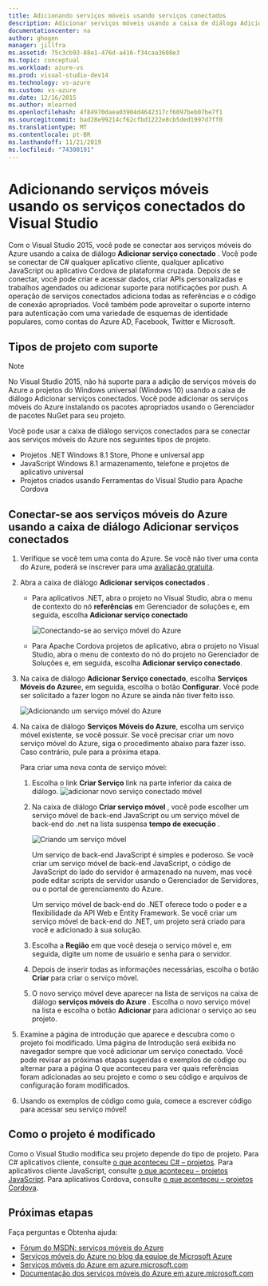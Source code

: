 ```yaml
---
title: Adicionando serviços móveis usando serviços conectados
description: Adicionar serviços móveis usando a caixa de diálogo Adicionar serviços conectados do Visual Studio
documentationcenter: na
author: ghogen
manager: jillfra
ms.assetid: 75c3cb93-88e1-476d-a416-f34caa3608e3
ms.topic: conceptual
ms.workload: azure-vs
ms.prod: visual-studio-dev14
ms.technology: vs-azure
ms.custom: vs-azure
ms.date: 12/16/2015
ms.author: mlearned
ms.openlocfilehash: 4f84970daea03904d4642317cf6097beb07be7f1
ms.sourcegitcommit: bad28e99214cf62cfbd1222e8cb5ded1997d7ff0
ms.translationtype: MT
ms.contentlocale: pt-BR
ms.lasthandoff: 11/21/2019
ms.locfileid: "74300191"
---
```

# <a name="adding-mobile-services-by-using-visual-studio-connected-services"></a>Adicionando serviços móveis usando os serviços conectados do Visual Studio
Com o Visual Studio 2015, você pode se conectar aos serviços móveis do Azure usando a caixa de diálogo **Adicionar serviço conectado** . Você pode se conectar de C# qualquer aplicativo cliente, qualquer aplicativo JavaScript ou aplicativo Cordova de plataforma cruzada. Depois de se conectar, você pode criar e acessar dados, criar APIs personalizadas e trabalhos agendados ou adicionar suporte para notificações por push.  A operação de serviços conectados adiciona todas as referências e o código de conexão apropriados. Você também pode aproveitar o suporte interno para autenticação com uma variedade de esquemas de identidade populares, como contas do Azure AD, Facebook, Twitter e Microsoft.

## <a name="supported-project-types"></a>Tipos de projeto com suporte
> [!NOTE]
> No Visual Studio 2015, não há suporte para a adição de serviços móveis do Azure a projetos do Windows universal (Windows 10) usando a caixa de diálogo Adicionar serviços conectados. Você pode adicionar os serviços móveis do Azure instalando os pacotes apropriados usando o Gerenciador de pacotes NuGet para seu projeto.
>
>

Você pode usar a caixa de diálogo serviços conectados para se conectar aos serviços móveis do Azure nos seguintes tipos de projeto.

* Projetos .NET Windows 8.1 Store, Phone e universal app
* JavaScript Windows 8.1 armazenamento, telefone e projetos de aplicativo universal
* Projetos criados usando Ferramentas do Visual Studio para Apache Cordova

## <a name="connect-to-azure-mobile-services-using-the-add-connected-services-dialog"></a>Conectar-se aos serviços móveis do Azure usando a caixa de diálogo Adicionar serviços conectados
1. Verifique se você tem uma conta do Azure. Se você não tiver uma conta do Azure, poderá se inscrever para uma [avaliação gratuita](https://go.microsoft.com/fwlink/?LinkId=518146).
2. Abra a caixa de diálogo **Adicionar serviços conectados** .

   * Para aplicativos .NET, abra o projeto no Visual Studio, abra o menu de contexto do nó **referências** em Gerenciador de soluções e, em seguida, escolha **Adicionar serviço conectado**

        ![Conectando-se ao serviço móvel do Azure](./media/vs-azure-tools-connected-services-add-mobile-services/IC797635.png)
   * Para Apache Cordova projetos de aplicativo, abra o projeto no Visual Studio, abra o menu de contexto do nó do projeto no Gerenciador de Soluções e, em seguida, escolha **Adicionar serviço conectado**.
3. Na caixa de diálogo **Adicionar Serviço conectado**, escolha **Serviços Móveis do Azure**e, em seguida, escolha o botão **Configurar**. Você pode ser solicitado a fazer logon no Azure se ainda não tiver feito isso.

    ![Adicionando um serviço móvel do Azure](./media/vs-azure-tools-connected-services-add-mobile-services/IC797636.png)
4. Na caixa de diálogo **Serviços Móveis do Azure**, escolha um serviço móvel existente, se você possuir. Se você precisar criar um novo serviço móvel do Azure, siga o procedimento abaixo para fazer isso. Caso contrário, pule para a próxima etapa.

    Para criar uma nova conta de serviço móvel:

   1. Escolha o link **Criar Serviço** link na parte inferior da caixa de diálogo.
       ![adicionar novo serviço conectado móvel](./media/vs-azure-tools-connected-services-add-mobile-services/IC797637.png)
   2. Na caixa de diálogo **Criar serviço móvel** , você pode escolher um serviço móvel de back-end JavaScript ou um serviço móvel de back-end do .net na lista suspensa **tempo de execução** .

       ![Criando um serviço móvel](./media/vs-azure-tools-connected-services-add-mobile-services/IC797638.png)

       Um serviço de back-end JavaScript é simples e poderoso. Se você criar um serviço móvel de back-end JavaScript, o código de JavaScript do lado do servidor é armazenado na nuvem, mas você pode editar scripts de servidor usando o Gerenciador de Servidores, ou o portal de gerenciamento do Azure.

       Um serviço móvel de back-end do .NET oferece todo o poder e a flexibilidade da API Web e Entity Framework. Se você criar um serviço móvel de back-end do .NET, um projeto será criado para você e adicionado à sua solução.
   3. Escolha a **Região** em que você deseja o serviço móvel e, em seguida, digite um nome de usuário e senha para o servidor.
   4. Depois de inserir todas as informações necessárias, escolha o botão **Criar** para criar o serviço móvel.
   5. O novo serviço móvel deve aparecer na lista de serviços na caixa de diálogo **serviços móveis do Azure** . Escolha o novo serviço móvel na lista e escolha o botão **Adicionar** para adicionar o serviço ao seu projeto.
5. Examine a página de introdução que aparece e descubra como o projeto foi modificado. Uma página de Introdução será exibida no navegador sempre que você adicionar um serviço conectado. Você pode revisar as próximas etapas sugeridas e exemplos de código ou alternar para a página O que aconteceu para ver quais referências foram adicionadas ao seu projeto e como o seu código e arquivos de configuração foram modificados.
6. Usando os exemplos de código como guia, comece a escrever código para acessar seu serviço móvel!

## <a name="how-your-project-is-modified"></a>Como o projeto é modificado
Como o Visual Studio modifica seu projeto depende do tipo de projeto. Para C# aplicativos cliente, consulte [o que aconteceu C# – projetos](https://go.microsoft.com/fwlink/p/?LinkId=513119). Para aplicativos cliente JavaScript, consulte [o que aconteceu – projetos JavaScript](https://go.microsoft.com/fwlink/p/?LinkId=513120). Para aplicativos Cordova, consulte [o que aconteceu – projetos Cordova](https://go.microsoft.com/fwlink/p/?LinkId=513116).

## <a name="next-steps"></a>Próximas etapas
Faça perguntas e Obtenha ajuda:

* [Fórum do MSDN: serviços móveis do Azure](https://social.msdn.microsoft.com/forums/azure/home?forum=azuremobile)
* [Serviços móveis do Azure no blog da equipe de Microsoft Azure](https://azure.microsoft.com/blog/topics/mobile/)
* [Serviços móveis do Azure em azure.microsoft.com](https://azure.microsoft.com/services/mobile-services/)
* [Documentação dos serviços móveis do Azure em azure.microsoft.com](https://azure.microsoft.com/documentation/services/mobile-services/)
